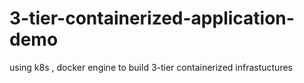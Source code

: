 # 3-tier-containerized-application-demo
using k8s , docker engine to build 3-tier containerized infrastuctures
